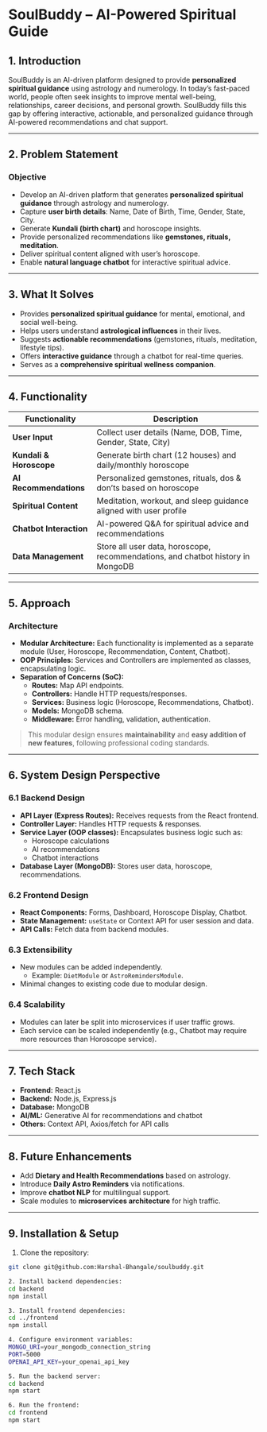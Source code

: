 # SoulBuddy – AI-Powered Spiritual Guide

## 1. Introduction
SoulBuddy is an AI-driven platform designed to provide **personalized spiritual guidance** using astrology and numerology. In today’s fast-paced world, people often seek insights to improve mental well-being, relationships, career decisions, and personal growth. SoulBuddy fills this gap by offering interactive, actionable, and personalized guidance through AI-powered recommendations and chat support.

---

## 2. Problem Statement

### Objective
- Develop an AI-driven platform that generates **personalized spiritual guidance** through astrology and numerology.
- Capture **user birth details**: Name, Date of Birth, Time, Gender, State, City.
- Generate **Kundali (birth chart)** and horoscope insights.
- Provide personalized recommendations like **gemstones, rituals, meditation**.
- Deliver spiritual content aligned with user’s horoscope.
- Enable **natural language chatbot** for interactive spiritual advice.

---

## 3. What It Solves
- Provides **personalized spiritual guidance** for mental, emotional, and social well-being.
- Helps users understand **astrological influences** in their lives.
- Suggests **actionable recommendations** (gemstones, rituals, meditation, lifestyle tips).
- Offers **interactive guidance** through a chatbot for real-time queries.
- Serves as a **comprehensive spiritual wellness companion**.

---

## 4. Functionality

| Functionality         | Description                                                                 |
|----------------------|-----------------------------------------------------------------------------|
| **User Input**        | Collect user details (Name, DOB, Time, Gender, State, City)                 |
| **Kundali & Horoscope** | Generate birth chart (12 houses) and daily/monthly horoscope                 |
| **AI Recommendations** | Personalized gemstones, rituals, dos & don’ts based on horoscope            |
| **Spiritual Content** | Meditation, workout, and sleep guidance aligned with user profile           |
| **Chatbot Interaction** | AI-powered Q&A for spiritual advice and recommendations                    |
| **Data Management**   | Store all user data, horoscope, recommendations, and chatbot history in MongoDB |

---

## 5. Approach

### Architecture
- **Modular Architecture:** Each functionality is implemented as a separate module (User, Horoscope, Recommendation, Content, Chatbot).
- **OOP Principles:** Services and Controllers are implemented as classes, encapsulating logic.
- **Separation of Concerns (SoC):**
  - **Routes:** Map API endpoints.
  - **Controllers:** Handle HTTP requests/responses.
  - **Services:** Business logic (Horoscope, Recommendations, Chatbot).
  - **Models:** MongoDB schema.
  - **Middleware:** Error handling, validation, authentication.

> This modular design ensures **maintainability** and **easy addition of new features**, following professional coding standards.

---

## 6. System Design Perspective

### 6.1 Backend Design
- **API Layer (Express Routes):** Receives requests from the React frontend.
- **Controller Layer:** Handles HTTP requests & responses.
- **Service Layer (OOP classes):** Encapsulates business logic such as:
  - Horoscope calculations
  - AI recommendations
  - Chatbot interactions
- **Database Layer (MongoDB):** Stores user data, horoscope, recommendations.

### 6.2 Frontend Design
- **React Components:** Forms, Dashboard, Horoscope Display, Chatbot.
- **State Management:** `useState` or Context API for user session and data.
- **API Calls:** Fetch data from backend modules.

### 6.3 Extensibility
- New modules can be added independently.
  - Example: `DietModule` or `AstroRemindersModule`.
- Minimal changes to existing code due to modular design.

### 6.4 Scalability
- Modules can later be split into microservices if user traffic grows.
- Each service can be scaled independently (e.g., Chatbot may require more resources than Horoscope service).

---

## 7. Tech Stack

- **Frontend:** React.js
- **Backend:** Node.js, Express.js
- **Database:** MongoDB
- **AI/ML:** Generative AI for recommendations and chatbot
- **Others:** Context API, Axios/fetch for API calls

---

## 8. Future Enhancements
- Add **Dietary and Health Recommendations** based on astrology.
- Introduce **Daily Astro Reminders** via notifications.
- Improve **chatbot NLP** for multilingual support.
- Scale modules to **microservices architecture** for high traffic.

---

## 9. Installation & Setup

1. Clone the repository:
```bash
git clone git@github.com:Harshal-Bhangale/soulbuddy.git

2. Install backend dependencies:
cd backend
npm install

3. Install frontend dependencies:
cd ../frontend
npm install

4. Configure environment variables:
MONGO_URI=your_mongodb_connection_string
PORT=5000
OPENAI_API_KEY=your_openai_api_key

5. Run the backend server:
cd backend
npm start

6. Run the frontend:
cd frontend
npm start
